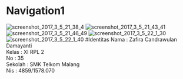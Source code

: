 # Navigation1
![screenshot_2017_3_5_21_38_4](https://cloud.githubusercontent.com/assets/22255497/23593616/da48b242-0243-11e7-9aa2-2e9975367ac5.png)
![screenshot_2017_3_5_21_43_41](https://cloud.githubusercontent.com/assets/22255497/23593615/da4886fa-0243-11e7-838e-23046d58d12c.png)
![screenshot_2017_3_5_21_46_49](https://cloud.githubusercontent.com/assets/22255497/23593617/da4b5bc8-0243-11e7-9998-fd69538c60aa.png)
![screenshot_2017_3_5_22_1_30](https://cloud.githubusercontent.com/assets/22255497/23593618/da4e19bc-0243-11e7-9319-d6e46e693aa0.png)
![screenshot_2017_3_5_22_1_40](https://cloud.githubusercontent.com/assets/22255497/23593619/da4ec0b0-0243-11e7-8fdd-59f31833c4da.png)
#Identitas
Nama : Zafira Candrawulan Damayanti<br>
Kelas : XI RPL 2<br>
No : 35<br>
Sekolah : SMK Telkom Malang<br>
Nis : 4859/1578.070<br>
